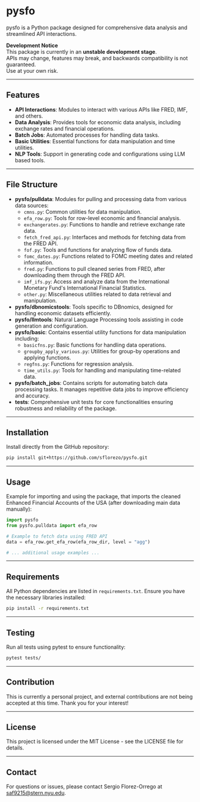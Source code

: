 # pysfo

pysfo is a Python package designed for comprehensive data analysis and streamlined API interactions.

**Development Notice**  
This package is currently in an **unstable development stage**.  
APIs may change, features may break, and backwards compatibility is not guaranteed.  
Use at your own risk.

__________
## Features

- **API Interactions**: Modules to interact with various APIs like FRED, IMF, and others.
- **Data Analysis**: Provides tools for economic data analysis, including exchange rates and financial operations.
- **Batch Jobs**: Automated processes for handling data tasks.
- **Basic Utilities**: Essential functions for data manipulation and time utilities.
- **NLP Tools**: Support in generating code and configurations using LLM based tools.

__________
## File Structure

- **pysfo/pulldata**: Modules for pulling and processing data from various data sources:
  - `cmns.py`: Common utilities for data manipulation.
  - `efa_row.py`: Tools for row-level economic and financial analysis.
  - `exchangerates.py`: Functions to handle and retrieve exchange rate data.
  - `fetch_fred_api.py`: Interfaces and methods for fetching data from the FRED API.
  - `fof.py`: Tools and functions for analyzing flow of funds data.
  - `fomc_dates.py`: Functions related to FOMC meeting dates and related information.
  - `fred.py`: Functions to pull cleaned series from FRED, after downloading them through the FRED API.
  - `imf_ifs.py`: Access and analyze data from the International Monetary Fund's International Financial Statistics.
  - `other.py`: Miscellaneous utilities related to data retrieval and manipulation.
- **pysfo/dbnomicstools**: Tools specific to DBnomics, designed for handling economic datasets efficiently.
- **pysfo/llmtools**: Natural Language Processing tools assisting in code generation and configuration.
- **pysfo/basic**: Contains essential utility functions for data manipulation including:
  - `basicfns.py`: Basic functions for handling data operations.
  - `groupby_apply_various.py`: Utilities for group-by operations and applying functions.
  - `regfns.py`: Functions for regression analysis.
  - `time_utils.py`: Tools for handling and manipulating time-related data.
- **pysfo/batch_jobs**: Contains scripts for automating batch data processing tasks. It manages repetitive data jobs to improve efficiency and accuracy.
- **tests**: Comprehensive unit tests for core functionalities ensuring robustness and reliability of the package.

__________
## Installation

Install directly from the GitHub repository:

```bash
pip install git+https://github.com/sflorezo/pysfo.git
```

__________
## Usage

Example for importing and using the package, that imports the cleaned Enhanced Financial Accounts of the USA (after downloading main data manually):

```python
import pysfo
from pysfo.pulldata import efa_row

# Example to fetch data using FRED API
data = efa_row.get_efa_row(efa_row_dir, level = "agg")

# ... additional usage examples ...
```

__________
## Requirements

All Python dependencies are listed in `requirements.txt`. Ensure you have the necessary libraries installed:

```bash
pip install -r requirements.txt
```

__________
## Testing

Run all tests using pytest to ensure functionality:

```bash
pytest tests/
```

__________
## Contribution

This is currently a personal project, and external contributions are not being accepted at this time. Thank you for your interest!

__________
## License

This project is licensed under the MIT License - see the LICENSE file for details.

__________
## Contact

For questions or issues, please contact Sergio Florez-Orrego at [saf9215@stern.nyu.edu](mailto:saf9215@stern.nyu.edu).
